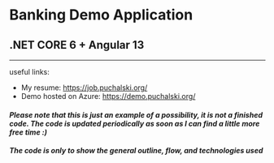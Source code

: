 # Banking Demo Application
## .NET CORE 6 + Angular 13
---
useful links:
- My resume: https://job.puchalski.org/
- Demo hosted on Azure: https://demo.puchalski.org/

#### _Please note that this is just an example of a possibility, it is not a finished code. The code is updated periodically as soon as I can find a little more free time :)_
#### _The code is only to show the general outline, flow, and technologies used_